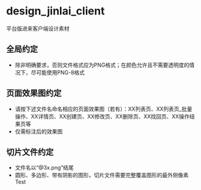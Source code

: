 # design_jinlai_client
平台版进来客户端设计素材

## 全局约定
* 除非明确要求，否则文件格式应为PNG格式；在颜色允许且不需要透明度的情况下，尽可能使用PNG-8格式

## 页面效果图约定
* 请按下述文件名命名相应的页面效果图（若有）：XX列表页、XX列表页_批量操作、XX详情页、XX创建页、XX修改页、XX删除页、XX找回页、XX操作结果页等
* 仅需标注后的效果图

## 切片文件约定
* 文件名以“@3x.png”结尾
* 圆形、多边形、带有阴影的图形，切片文件需要完整覆盖图形的最外侧像素
Test
